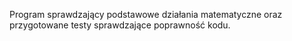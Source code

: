 Program sprawdzający podstawowe działania matematyczne oraz przygotowane testy sprawdzające poprawność kodu.

